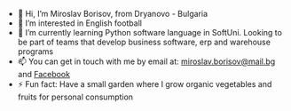 - 👋 Hi, I’m Miroslav Borisov, from Dryanovo - Bulgaria
- 👀 I’m interested in English football
- 🌱 I’m currently learning Python software language in SoftUni. Looking to be part of teams that develop business software, erp and warehouse programs
- 📫 You can get in touch with me by email at: miroslav.borisov@mail.bg and [Facebook](https://www.facebook.com/profile.php?id=100014865486818)
- ⚡ Fun fact: Have a small garden where I grow organic vegetables and fruits for personal consumption
